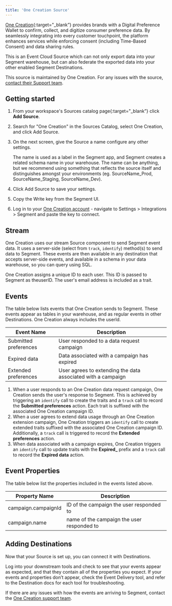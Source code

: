 ```yaml
---
title: 'One Creation Source'
---
```


[One Creation](https://www.one-creation.com/){:target="_blank”} provides brands with a Digital Preference Wallet to confirm, collect, and digitize consumer preference data. By seamlessly integrating into every customer touchpoint, the platform enhances services while enforcing consent (including Time-Based Consent) and data sharing rules. 

This is an Event Cloud Source which can not only export data into your Segment warehouse, but can also federate the exported data into your other enabled Segment Destinations.

This source is maintained by One Creation. For any issues with the source, [contact their Support team](mailto:support@one-creation.com).

## Getting started

1. From your workspace's Sources catalog page{:target="_blank”} click **Add Source**.
2. Search for "One Creation" in the Sources Catalog, select One Creation, and click Add Source.
3. On the next screen, give the Source a name configure any other settings.

    The name is used as a label in the Segment app, and Segment creates a related schema name in your warehouse. The name can be anything, but we recommend using something that reflects the source itself and distinguishes amongst your environments (eg. SourceName_Prod, SourceName_Staging, SourceName_Dev).

4. Click Add Source to save your settings.
5. Copy the Write key from the Segment UI.
6. Log in to your [One Creation account](https://app.one-creation.com/admin/integrations?app=segment) - navigate to Settings > Integrations > Segment and paste the key to connect.

## Stream

One Creation uses our stream Source component to send Segment event data. It uses a server-side (select from `track`, `identify`) method(s) to send data to Segment. These events are then available in any destination that accepts server-side events, and available in a schema in your data warehouse, so you can query using SQL.

One Creation assigns a unique ID to each user. This ID is passed to Segment as theuserID. The user's email address is included as a trait. 

## Events

The table below lists events that One Creation sends to Segment. These events appear as tables in your warehouse, and as regular events in other Destinations. One Creation always includes the userId.

| Event Name       | Description               |
|------------------|---------------------------|
| Submitted preferences | User responded to a data request campaign  |
| Expired data | Data associated with a campaign has expired |
| Extended preferences | User agrees to extending the data associated with a campaign |

1. When a user responds to an One Creation data request campaign, One Creation sends the user's response to Segment. This is achieved by triggering an `identify` call to create the traits and a `track` call to record the **Submitted preferences** action. Each trait is suffixed with the associated One Creation campaign ID. 
2. When a user agrees to extend data usage through an One Creation extension campaign, One Creation triggers an `identify` call to create extended traits suffixed with the associated One Creation campaign ID. Additionally, a `track` call is triggered to record the **Extended preferences** action. 
3. When data associated with a campaign expires, One Creation triggers an `identify` call to update traits with the **Expired_** prefix and a `track` call to record the **Expired data** action.

## Event Properties

The table below list the properties included in the events listed above.

| Property Name	| Description |
|---------------|-------------|
| campaign.campaignId | ID of the campaign the user responded to |
| campaign.name | name of the campaign the user responded to |

## Adding Destinations

Now that your Source is set up, you can connect it with Destinations.

Log into your downstream tools and check to see that your events appear as expected, and that they contain all of the properties you expect. If your events and properties don’t appear, check the Event Delivery tool, and refer to the Destination docs for each tool for troubleshooting.

If there are any issues with how the events are arriving to Segment, contact the [One Creation support team](mailto:support@one-creation.com).
